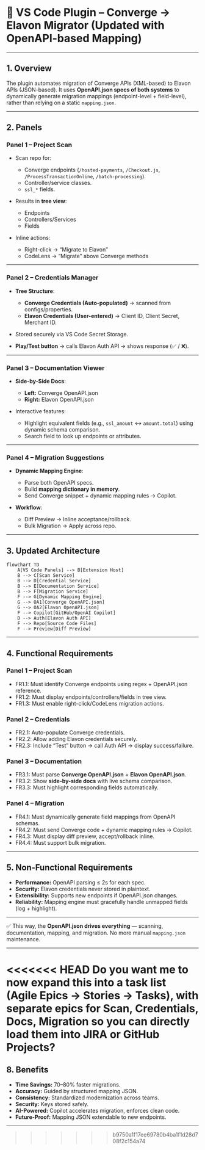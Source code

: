 # 📑 VS Code Plugin – Converge → Elavon Migrator (Updated with OpenAPI-based Mapping)

---

## 1. Overview

The plugin automates migration of Converge APIs (XML-based) to Elavon APIs (JSON-based).
It uses **OpenAPI.json specs of both systems** to dynamically generate migration mappings (endpoint-level + field-level), rather than relying on a static `mapping.json`.

---

## 2. Panels

### **Panel 1 – Project Scan**

* Scan repo for:

  * Converge endpoints (`/hosted-payments`, `/Checkout.js`, `/ProcessTransactionOnline`, `/batch-processing`).
  * Controller/service classes.
  * `ssl_*` fields.
* Results in **tree view**:

  * Endpoints
  * Controllers/Services
  * Fields
* Inline actions:

  * Right-click → “Migrate to Elavon”
  * CodeLens → “Migrate” above Converge methods

---

### **Panel 2 – Credentials Manager**

* **Tree Structure**:

  * **Converge Credentials (Auto-populated)** → scanned from configs/properties.
  * **Elavon Credentials (User-entered)** → Client ID, Client Secret, Merchant ID.
* Stored securely via VS Code Secret Storage.
* **Play/Test button** → calls Elavon Auth API → shows response (✅ / ❌).

---

### **Panel 3 – Documentation Viewer**

* **Side-by-Side Docs**:

  * **Left:** Converge OpenAPI.json
  * **Right:** Elavon OpenAPI.json
* Interactive features:

  * Highlight equivalent fields (e.g., `ssl_amount` ↔ `amount.total`) using dynamic schema comparison.
  * Search field to look up endpoints or attributes.

---

### **Panel 4 – Migration Suggestions**

* **Dynamic Mapping Engine**:

  * Parse both OpenAPI specs.
  * Build **mapping dictionary in memory**.
  * Send Converge snippet + dynamic mapping rules → Copilot.
* **Workflow**:

  * Diff Preview → Inline acceptance/rollback.
  * Bulk Migration → Apply across repo.

---

## 3. Updated Architecture

```mermaid
flowchart TD
    A[VS Code Panels] --> B[Extension Host]
    B --> C[Scan Service]
    B --> D[Credential Service]
    B --> E[Documentation Service]
    B --> F[Migration Service]
    F --> G[Dynamic Mapping Engine]
    G --> OA1[Converge OpenAPI.json]
    G --> OA2[Elavon OpenAPI.json]
    F --> Copilot[GitHub/OpenAI Copilot]
    D --> Auth[Elavon Auth API]
    F --> Repo[Source Code Files]
    F --> Preview[Diff Preview]
```

---

## 4. Functional Requirements

### **Panel 1 – Project Scan**

* FR1.1: Must identify Converge endpoints using regex + OpenAPI.json reference.
* FR1.2: Must display endpoints/controllers/fields in tree view.
* FR1.3: Must enable right-click/CodeLens migration actions.

### **Panel 2 – Credentials**

* FR2.1: Auto-populate Converge credentials.
* FR2.2: Allow adding Elavon credentials securely.
* FR2.3: Include “Test” button → call Auth API → display success/failure.

### **Panel 3 – Documentation**

* FR3.1: Must parse **Converge OpenAPI.json** + **Elavon OpenAPI.json**.
* FR3.2: Show **side-by-side docs** with live schema comparison.
* FR3.3: Must highlight corresponding fields automatically.

### **Panel 4 – Migration**

* FR4.1: Must dynamically generate field mappings from OpenAPI schemas.
* FR4.2: Must send Converge code + dynamic mapping rules → Copilot.
* FR4.3: Must display diff preview, accept/rollback inline.
* FR4.4: Must support bulk migration.

---

## 5. Non-Functional Requirements

* **Performance:** OpenAPI parsing ≤ 2s for each spec.
* **Security:** Elavon credentials never stored in plaintext.
* **Extensibility:** Supports new endpoints if OpenAPI.json changes.
* **Reliability:** Mapping engine must gracefully handle unmapped fields (log + highlight).

---

✅ This way, the **OpenAPI.json drives everything** — scanning, documentation, mapping, and migration.
No more manual `mapping.json` maintenance.

---

<<<<<<< HEAD
Do you want me to now **expand this into a task list (Agile Epics → Stories → Tasks)**, with separate epics for **Scan, Credentials, Docs, Migration** so you can directly load them into JIRA or GitHub Projects?
=======
## 8. Benefits

* **Time Savings:** 70–80% faster migrations.
* **Accuracy:** Guided by structured mapping JSON.
* **Consistency:** Standardized modernization across teams.
* **Security:** Keys stored safely.
* **AI-Powered:** Copilot accelerates migration, enforces clean code.
* **Future-Proof:** Mapping JSON extendable to new endpoints.

---

>>>>>>> b9750a1f17ee69780b4ba1f1d28d708f2c154a74
